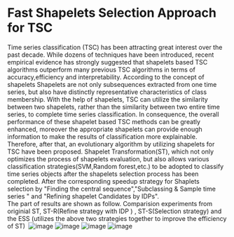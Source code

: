 # Fast Shapelets Selection Approach for TSC

Time series classification (TSC) has been attracting great interest over the past decade. While dozens of techniques
have been introduced, recent empirical evidence has strongly suggested that shapelets based TSC algorithms outperform
many previous TSC algorithms in terms of accuracy,efficiency and interpretability. According to the concept of shapelets
Shapelets are not only subsequences extracted from one time series, but also have distinctly representative characteristics
of class membership. With the help of shapelets, TSC can utilize the similarity between two shapelets, rather than the similarity between two entire time series, to complete time series classification. In consequence, the overall performance of these shapelet based TSC methods can be greatly enhanced, moreover the appropriate shapelets can provide enough information to make the results of classification more explainable. Therefore, after that, an evolutionary algorithm by utilizing shapelets for TSC have been proposed. Shapelet
Transformation(ST), which not only optimizes the process of shapelets evaluation, but also allows various classification
strategies(SVM,Random forest,etc.) to be adopted to classify time series objects after the shapelets selection process has
been completed. After the corresponding speedup strategy for Shaplets selection by "Finding the central sequence","Subclassing & Sample time series " and "Refining shapelet Candidates by IDPs".
<br>
The part of results are shown as follow.
Comparision experiments from originial ST,  ST-R(Refine strategy with IDP ) , ST-S(Selection strategy) and the ESS (utilizes the above two strategies together to improve the efficiency of ST) 
![image](https://github.com/Huyp777/MPLR-IDP-for-TSC/blob/master/1.png)
![image](https://github.com/Huyp777/MPLR-IDP-for-TSC/blob/master/2.png)
![image](https://github.com/Huyp777/MPLR-IDP-for-TSC/blob/master/3.png)
![image](https://github.com/Huyp777/MPLR-IDP-for-TSC/blob/master/4.png)
